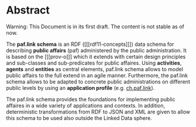 # Abstract

<div class="advisement">

Warning: This Document is in its first draft. The content is not stable as of now.
</div>

The **paf.link schema** is an RDF ([[[rdf11-concepts]]]) data schema for describing **public affairs** (paf) administered by the public administration. It is based on the [[[prov-o]]] which it extends with certain design principles and sub-classes and sub-predicates for public affaires. Using **activities**, **agents** and **entities** as central elements, paf.link schema allows to model public affairs to the full extend in an agile manner. Furthermore, the paf.link schema allows to be adapted to concrete public administrations on different public levels by using an **application profile** (e.g. [ch.paf.link](#chpaf-link)).

The paf.link schema provides the foundations for implementing public affaires in a wide variety of applications and contexts. In addition, deterministic transformations from RDF to JSON and XML are given to allow this schema to be used also outside the Linked Data sphere.

